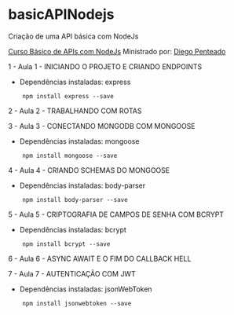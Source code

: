 # basicAPINodejs
Criação de uma API básica com NodeJs

[Curso Básico de APIs com NodeJs](https://www.udemy.com/curso-basico-de-apis-com-nodejs-express-mongodb/learn/v4/content)
Ministrado por: [Diego Penteado](https://github.com/dcpenteado)

1 - Aula 1 - INICIANDO O PROJETO E CRIANDO ENDPOINTS

- Dependências instaladas: express

```
	npm install express --save
```

2 - Aula 2 - TRABALHANDO COM ROTAS

3 - Aula 3 - CONECTANDO MONGODB COM MONGOOSE

- Dependências instaladas: mongoose

```
	npm install mongoose --save
```

4 - Aula 4 - CRIANDO SCHEMAS DO MONGOOSE

- Dependências instaladas: body-parser

```
	npm install body-parser --save
```

5 - Aula 5 - CRIPTOGRAFIA DE CAMPOS DE SENHA COM BCRYPT

- Dependências instaladas: bcrypt

```
	npm install bcrypt --save
```

6 - Aula 6 - ASYNC AWAIT E O FIM DO CALLBACK HELL

7 - Aula 7 - AUTENTICAÇÃO COM JWT

- Dependências instaladas: jsonWebToken

```
	npm install jsonwebtoken --save
```
